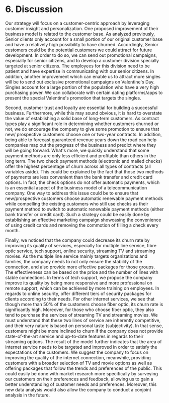 # 6. Discussion
Our strategy will focus on a customer-centric approach by leveraging customer insight and personalization. One proposed improvement of their business model is related to the customer base. As analyzed previously, Senior clients only account for a small portion of our original customer base and have a relatively high possibility to have churned. Accordingly, Senior customers could be the potential customers we could attract for future development. In order to do so, we can send out promotional campaigns, especially for senior citizens, and to develop a customer division specially targeted at senior citizens. The employees for this division need to be patient and have expertise in communicating with our senior citizens. In addition, another improvement which can enable us to attract more singles will be to send out exclusive promotional campaigns on Valentine's Day. Singles account for a large portion of the population who have a very high purchasing power. We can collaborate with certain dating platforms/apps to present the special Valentine's promotion that targets the singles.  

Second, customer trust and loyalty are essential for building a successful business. Furthermore, while this may sound obvious, it is hard to overstate the value of establishing a solid base of long-term customers. As contract types play a significant role in determining whether customers churned or not, we do encourage the company to give some promotion to ensure that new/ prospective customers choose one or two-year contracts. In addition, being able to forecast guaranteed revenue years down the road can help companies map out the progress of the business and predict where they will be going forward.
What's more, we quickly understand that some payment methods are only less efficient and profitable than others in the long term. The two check payment methods (electronic and mailed checks) offer the highest percentage of churn across all types of contracts (all variables aside). This could be explained by the fact that those two methods of payments are less convenient than the bank transfer and credit card options. In fact, the check options do not offer automatic payments, which is an essential aspect of the business model of a telecommunication company. One way to address this issue could be to ensure that new/prospective customers choose automatic renewable payment methods while compelling the existing customers who still use checks as their payment method to switch to automatic renewable payment methods (either bank transfer or credit card). Such a strategy could be easily done by establishing an effective marketing campaign showcasing the convenience of using credit cards and removing the commotion of filling a check every month. 

Finally, we noticed that the company could decrease its churn rate by improving its quality of services, especially for multiple line service, fibre optic service, tech support, online security, streaming TV and streaming movies. As the multiple line service mainly targets organizations and families, the company needs to not only ensure the stability of the connection, and also provide more effective packages for those groups. The effectiveness can be based on the price and the number of lines with stable connections. In terms of tech support, we propose the company improve its quality by being more responsive and more professional on remote support, which can be achieved by more training on employees. In regards to online security, offer different tiers of security packages for clients according to their needs. For other internet services, we see that though more than 50% of the customers choose fiber optic, its churn rate is significantly high. Moreover, for those who choose fiber optic, they also tend to purchase the services of streaming TV and streaming movies. We must understand that these two lines of service are inherently competitive, and their very nature is based on personal taste (subjectivity). In that sense, customers might be more inclined to churn if the company does not provide state-of-the-art service and up-to-date features in regards to their streaming options. The result of the model further indicates that the area of internet service needs to be targeted and improved in order to satisfy the expectations of the customers. We suggest the company to focus on improving the quality of the internet connection, meanwhile, providing customers with a broader selection of TV and movie options as well as offering packages that follow the trends and preferences of the public. This could easily be done with market research more specifically by surveying our customers on their preferences and feedback, allowing us to gain a better understanding of customer needs and preferences. Moreover, this new data analysis would also allow the company to conduct a conjoint analysis in the future. 
